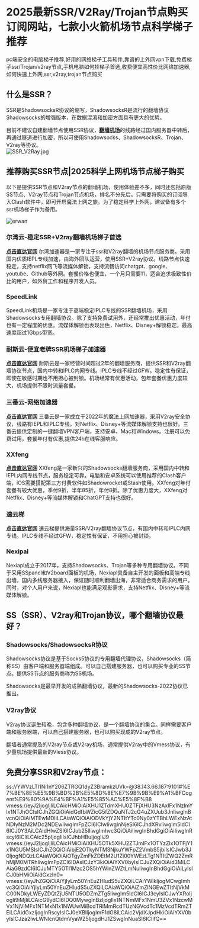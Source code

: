 # 2025最新SSR/V2Ray/Trojan节点购买订阅网站，七款小火箭机场节点科学梯子推荐

pc端安全的电脑梯子推荐,好用的网络梯子工具软件,靠谱的上外网vpn下载,免费梯子ssr/Trojan/v2ray节点,手机电脑如何挂梯子首选,收费便宜高性价比网络加速器,如何快速上外网,ssr,v2ray,trojan节点购买

## 什么是SSR？
SSR是ShadowsocksR协议的缩写，ShadowsocksR是流行的翻墙协议Shadowsocks的增强版本，在数据混淆和加密方面具有更大的优势。

目前不建议自建翻墙节点使用SSR协议，[**翻墙机场**](https://ihaoke.vip/)的线路经过国内服务器中转后，再通过隧道进行加密，所以可使用Shadowsocks、ShadowsocksR、Trojan、V2ray等协议。  
![SSR_V2Ray.jpg](https://www.cnvintage.org/assets/files/2024-12-13/1734073392-492583-image.png)

## 推荐购买SSR节点|2025科学上网机场节点梯子购买
以下是提供SSR节点和V2ray节点的翻墙机场，使用体验差不多，同时还包括原版SS节点、V2ray节点和Trojan节点机场，排名不分先后。只需要将购买的订阅导入Clash软件中，即可开启魔法上网之旅。为了稳定科学上外网，建议备有多个ssr机场梯子作为备用。

![erwan](https://www.cnvintage.org/assets/files/2025-02-22/1740199480-386160-2.jpeg)


### 尔湾云-稳定SSR+V2ray翻墙机场梯子首选
[**点击直达官网**](https://go.1vpn.cc/ewan)
尔湾加速器是一家专注于ssr和V2ray翻墙的机场节点服务商。采用国内优质IEPL专线加速，由海外团队运营，使用SSR+V2ray协议。线路节点快速稳定，支持netflix网飞等流媒体解锁，支持流畅访问chatgpt、google、youtube、Github等外网。套餐价格也便宜，一个月只需要11，适合追求极致性价比的用户，如外贸工作和程序开发人员。

### SpeedLink
SpeedLink机场是一家专注于高端稳定IPLC专线的SSR翻墙机场，采用Shadowsocks专用翻墙协议。除了支持免费试用外，还经常推出优惠活动，年付也有一定程度的优惠。流媒体解锁也表现出色，Netflix、Disney+解锁稳定。最高速度超过1Gbps带宽。

### 耐斯云-便宜老牌SSR机场梯子加速器
[**点击直达官网**](https://go.1vpn.cc/nisi)
耐斯云是一家经营时间超过2年的翻墙服务商，提供SSR和V2ray翻墙协议节点，国内中转和IPLC内网专线。IPLC专线不经过GFW，稳定性有保证，即使在敏感时期也不用担心被封锁。机场经常有优惠活动，包年套餐优惠力度较大，机场提供不限时流量套餐。

### 三番云-网络加速器
[**点击直达官网**](https://go.1vpn.cc/3fan)
三番云是一家成立于2022年的魔法上网加速器，采用V2ray安全协议，线路有IEPL和IPLC专线。对Netflix、Disney+等流媒体解锁支持也很好。三番云提供定制的一键翻墙VPN客户端，支持安卓、Mac和Windows。注册可以免费试用，套餐年付有优惠,提供24h在线客服响应。

### XXfeng
[**点击直达官网**](https://go.1vpn.cc/xxfeng)
XXfeng是一家新兴的Shadowsocks翻墙服务商，采用国内中转和IEPL内网专线节点，服务稳定可靠。电脑和安卓系统可以使用推荐的Clash客户端，iOS需要搭配第三方付费软件如Shadowrocket或Stash使用。XXfeng对年付套餐有较大优惠，季付9折，半年85折，年付8折。除了优惠力度大，XXfeng对Netflix、Disney+等流媒体解锁和ChatGPT支持也很好。

### 速云梯
[**点击直达官网**](https://go.1vpn.cc/suyu)
速云梯提供海量SSR/V2ray翻墙协议节点，有国内中转和IPLC内网专线。IPLC专线不经过GFW，稳定性有保证，不用担心被封锁。

### Nexipal
Nexiapl成立于2017年，支持Shadowsocks、Trojan等多种专用翻墙协议。不同于采用SSpanel和V2board面板的机场，Nexiapl具备自主开发的面板和高端专线出墙，国内多线服务器接入，保证随时顺利翻墙出海，非常适合商务需求的用户。同时，对个人用户来说，Nexiapl也能满足观影需求，支持Netflix、Disney+等流媒体解锁。

## SS（SSR）、V2ray和Trojan协议，哪个翻墙协议最好？
### Shadowsocks/ShadowsocksR协议

Shadowsocks协议是基于Socks5协议的专用翻墙代理协议，Shadowsocks（简称SS）由客户端和服务器端组成。可以自己搭建服务器，也可以购买专业的SS节点。提供SS节点的服务商称为SS机场。

Shadowsocks是最早开发的成熟翻墙协议，最新的Shadowsocks-2022协议已推出。

### V2ray协议

V2ray协议诞生较晚，包含多种翻墙协议，是一个翻墙协议的集合。同样需要客户端和服务器端，可以自己搭建服务器，也可以购买现成的V2ray节点。

翻墙者通常提及的V2ray节点或V2ray机场，通常提供V2ray中的Vmess协议，有少量机场提供最新的Vless协议。

## 免费分享SSR和V2ray节点：
ss://YWVzLTI1Ni1nY206ZTRGQ1dyZ3BramkzUVk=@38.143.66.187:9101#%E7%BE%8E%E5%9B%BD%2B%E5%8D%8E%E7%9B%9B%E9%A1%BFCogent%E9%80%9A%E4%BF%A1%E5%85%AC%E5%8F%B8
vmess://eyJ2IjogIjIiLCAicHMiOiAiXHU1ZTdmXHU0ZTFjXHU3NzAxIFx1NzlmYlx1NTJhOCIsICJhZGQiOiAidGdfbWZicG5fZDQuNTJ2cG4uZXUub3JnIiwgInBvcnQiOiAiMTEwMDIiLCAiaWQiOiAiODVkYjY2NTItYTc0Ny0zYTBhLWExNzAtNDIyNzM2MDc2NDEwIiwgImFpZCI6ICIwIiwgInNjeSI6ICJhdXRvIiwgIm5ldCI6ICJ0Y3AiLCAidHlwZSI6ICJub25lIiwgImhvc3QiOiAiIiwgInBhdGgiOiAiIiwgInRscyI6ICIiLCAic25pIjogIiIsICJhbHBuIjogIiJ9
vmess://eyJ2IjogIjIiLCAicHMiOiAiXHU5OTk5XHU2ZTJmIFx1OTYzZlx1OTFjY1x1NGU5MSIsICJhZGQiOiAibjE2OTkyNTM3NjkuYWFpZ2VmbS5jbiIsICJwb3J0IjogNDQzLCAiaWQiOiAiOTgyZmFkZDEtM2U1Zi00YWEzLTg1NTItZWQ2ZmRhMjM0MTRhIiwgImFpZCI6IDAsICJzY3kiOiAiYXV0byIsICJuZXQiOiAid3MiLCAiaG9zdCI6ICJuMTY5OTI1Mzc2OS5hYWlnZWZtLmNuIiwgInBhdGgiOiAiLyIsICJ0bHMiOiAidGxzIn0=
vmess://eyJhZGQiOiAiYjIyLm50YnEuZHludS5uZXQiLCAiYWlkIjogMCwgImhvc3QiOiAiYjIyLm50YnEuZHludS5uZXQiLCAiaWQiOiAiZmZlNGEwZTItNjVkMC00NDkyLWEyZDQtZjU5NTU5ODZmZTg5IiwgIm5ldCI6ICJ3cyIsICJwYXRoIjogIi9iMjIiLCAicG9ydCI6IDQ0MywgInBzIjogIlx1NTNmMFx1NmU3ZVx1NzcwMVx1NjViMFx1NTMxN1x1NWUwMiBcdTRlMmRcdTUzNGVcdTc1MzVcdTRmZTEiLCAidGxzIjogInRscyIsICJ0eXBlIjogImF1dG8iLCAic2VjdXJpdHkiOiAiYXV0byIsICJza2lwLWNlcnQtdmVyaWZ5IjogdHJ1ZSwgInNuaSI6ICIifQ==
